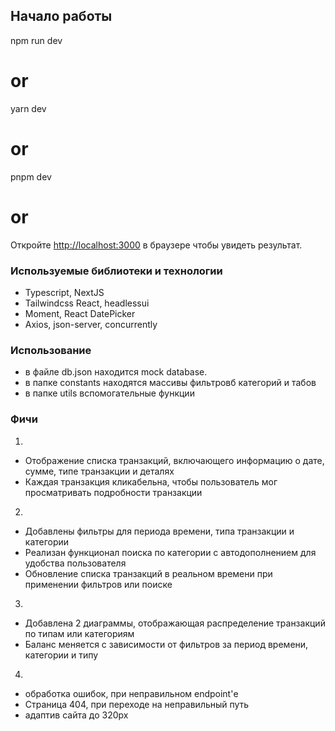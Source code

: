 ## Начало работы

npm run dev

# or

yarn dev

# or

pnpm dev

# or

Откройте [http://localhost:3000](http://localhost:3000) в браузере чтобы увидеть результат.

### Используемые библиотеки и технологии

- Typescript, NextJS
- Tailwindcss React, headlessui
- Moment, React DatePicker
- Axios, json-server, concurrently

### Использование

- в файле db.json находится mock database.
- в папке constants находятся массивы фильтровб категорий и табов
- в папке utils вспомогательные функции

### Фичи

1.

- Отображение списка транзакций, включающего информацию о дате, сумме, типе транзакции и деталях
- Каждая транзакция кликабельна, чтобы пользователь мог просматривать подробности транзакции

2.

- Добавлены фильтры для периода времени, типа транзакции и категории
- Реализан функционал поиска по категории с автодополнением для удобства пользователя
- Обновление списка транзакций в реальном времени при применении фильтров или поиске

3.

- Добавлена 2 диаграммы, отображающая распределение транзакций по типам или категориям
- Баланс меняется с зависимости от фильтров за период времени, категории и типу

4.

- обработка ошибок, при неправильном endpoint'е
- Страница 404, при переходе на неправильный путь
- адаптив сайта до 320px
